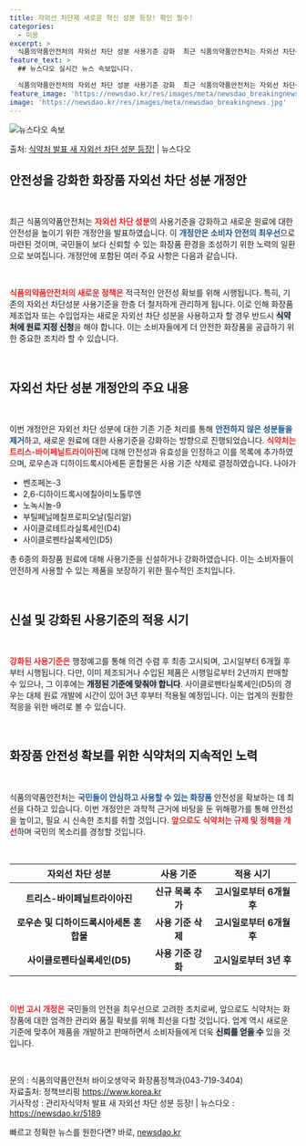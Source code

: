 ```yaml
---
title: 자외선 차단제 새로운 혁신 성분 등장! 확인 필수!
categories:
  - 미용
excerpt: >
  식품의약품안전처의 자외선 차단 성분 사용기준 강화  최근 식품의약품안전처는 자외선 차단성분의 신규 지정 및 …
feature_text: >
  ## 뉴스다오 실시간 뉴스 속보입니다.

  식품의약품안전처의 자외선 차단 성분 사용기준 강화  최근 식품의약품안전처는 자외선 차단성분의 신규 지정 및 …
feature_image: 'https://newsdao.kr/res/images/meta/newsdao_breakingnews.jpg'
image: 'https://newsdao.kr/res/images/meta/newsdao_breakingnews.jpg'
---
```


![뉴스다오 속보](https://newsdao.kr/res/images/meta/newsdao_breakingnews.jpg)

<p>출처: <a href="https://newsdao.kr/5189" rel="dofollow">식약처 발표 새 자외선 차단 성분 등장!</a> | 뉴스다오</p>

<h2 data-ke-size="size26">안전성을 강화한 화장품 자외선 차단 성분 개정안</h2>

<p data-ke-size="size16">&nbsp;</p> 

최근 식품의약품안전처는 <b><span style="color: #ee2323;">자외선 차단 성분</span></b>의 사용기준을 강화하고 새로운 원료에 대한 안전성을 높이기 위한 개정안을 발표하였습니다. 이 <b><span style="color: #1a5490;">개정안은 소비자 안전의 최우선</span></b>으로 마련된 것이며, 국민들이 보다 신뢰할 수 있는 화장품 환경을 조성하기 위한 노력의 일환으로 보여집니다. 개정안에 포함된 여러 주요 사항은 다음과 같습니다.

<p data-ke-size="size16">&nbsp;</p>

<b><span style="color: #ee2323;">식품의약품안전처의 새로운 정책은</span></b> 적극적인 안전성 확보를 위해 시행됩니다. 특히, 기존의 자외선 차단성분 사용기준을 한층 더 철저하게 관리하게 됩니다. 이로 인해 화장품 제조업자 또는 수입업자는 새로운 자외선 차단 성분을 사용하고자 할 경우 반드시 <b><span style="background-color: #21538527;">식약처에 원료 지정 신청</span></b>을 해야 합니다. 이는 소비자들에게 더 안전한 화장품을 공급하기 위한 중요한 조치라 할 수 있습니다.

<p data-ke-size="size16">&nbsp;</p>

<h2 data-ke-size="size26">자외선 차단 성분 개정안의 주요 내용</h2>

<p data-ke-size="size16">&nbsp;</p>

이번 개정안은 자외선 차단 성분에 대한 기존 기준 처리를 통해 <b><span style="color: #1a5490;">안전하지 않은 성분들을 제거</span></b>하고, 새로운 원료에 대한 사용기준을 강화하는 방향으로 진행되었습니다. <b><span style="color: #ee2323;">식약처는 트리스-바이페닐트라이아진</span></b>에 대해 안전성과 유효성을 인정하고 이를 목록에 추가하였으며, 로우손과 디하이드록시아세톤 혼합물은 사용 기준 삭제로 결정하였습니다. 나아가 <ul>
  <li>벤조페논-3</li>
  <li>2,6-디하이드록시에칠아미노톨루엔</li>
  <li>노녹시놀-9</li>
  <li>부틸페닐메칠프로피오날(릴리알)</li>
  <li>사이클로테트라실록세인(D4)</li>
  <li>사이클로펜타실록세인(D5)</li>
</ul>총 6종의 화장품 원료에 대해 사용기준을 신설하거나 강화하였습니다. 이는 소비자들이 안전하게 사용할 수 있는 제품을 보장하기 위한 필수적인 조치입니다.

<p data-ke-size="size16">&nbsp;</p>

<h2 data-ke-size="size26">신설 및 강화된 사용기준의 적용 시기</h2>

<p data-ke-size="size16">&nbsp;</p>

<b><span style="color: #ee2323;">강화된 사용기준은</span></b> 행정예고를 통해 의견 수렴 후 최종 고시되며, 고시일부터 6개월 후부터 시행됩니다. 다만, 이미 제조되거나 수입된 제품은 시행일로부터 2년까지 판매할 수 있으나, 그 이후에는 <b><span style="background-color: #21538527;">개정된 기준에 맞춰야 합니다</span></b>. 사이클로펜타실록세인(D5)의 경우는 대체 원료 개발에 시간이 있어 3년 후부터 적용될 예정입니다. 이는 업계의 원활한 적응을 위한 배려로 볼 수 있습니다.

<p data-ke-size="size16">&nbsp;</p>

<h2 data-ke-size="size26">화장품 안전성 확보를 위한 식약처의 지속적인 노력</h2>

<p data-ke-size="size16">&nbsp;</p>

식품의약품안전처는 <b><span style="color: #1a5490;">국민들이 안심하고 사용할 수 있는 화장품</span></b> 안전성을 확보하는 데 최선을 다하고 있습니다. 이번 개정안은 과학적 근거에 바탕을 둔 위해평가를 통해 안전성을 높이고, 필요 시 신속한 조치를 취할 것입니다. <b><span style="color: #ee2323;">앞으로도 식약처는 규제 및 정책을 개선</span></b>하며 국민의 목소리를 경청할 것입니다.

<p data-ke-size="size16">&nbsp;</p>

<table style="width: 100%;">
  <thead>
    <tr>
      <th style="text-align: center;">자외선 차단 성분</th>
      <th style="text-align: center;">사용 기준</th>
      <th style="text-align: center;">적용 시기</th>
    </tr>
  </thead>
  <tbody>
    <tr>
      <td style="text-align: center; height: 17px;"><b>트리스-바이페닐트라이아진</b></td>
      <td style="text-align: center; height: 17px;"><b>신규 목록 추가</b></td>
      <td style="text-align: center; height: 17px;"><b>고시일로부터 6개월 후</b></td>
    </tr>
    <tr>
      <td style="text-align: center; height: 17px;"><b>로우손 및 디하이드록시아세톤 혼합물</b></td>
      <td style="text-align: center; height: 17px;"><b>사용 기준 삭제</b></td>
      <td style="text-align: center; height: 17px;"><b>고시일로부터 6개월 후</b></td>
    </tr>
    <tr>
      <td style="text-align: center; height: 17px;"><b>사이클로펜타실록세인(D5)</b></td>
      <td style="text-align: center; height: 17px;"><b>사용 기준 강화</b></td>
      <td style="text-align: center; height: 17px;"><b>고시일로부터 3년 후</b></td>
    </tr>
  </tbody>
</table>

<p data-ke-size="size16">&nbsp;</p>

<b><span style="color: #ee2323;">이번 고시 개정은</span></b> 국민들의 안전을 최우선으로 고려한 조치로써, 앞으로도 식약처는 화장품에 대한 엄격한 관리와 품질 확보를 위해 최선을 다할 것입니다. 업계 역시 새로운 기준에 맞추어 제품을 개발하고 판매하면서 소비자들에게 더욱 <b><span style="background-color: #21538527;">신뢰를 얻을 수</span></b> 있을 것입니다.

<p data-ke-size="size16">&nbsp;</p>

문의 : 식품의약품안전처 바이오생약국 화장품정책과(043-719-3404)  
자료출처: 정책브리핑 https://www.korea.kr  
기사작성 : 관리자식약처 발표 새 자외선 차단 성분 등장! | 뉴스다오 : https://newsdao.kr/5189 

빠르고 정확한 뉴스를 원한다면? 바로, <a href="https://newsdao.kr" rel="dofollow">newsdao.kr</a>


